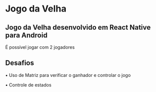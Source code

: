 <h1>Jogo da Velha</h1>

<h2>Jogo da Velha desenvolvido em React Native para Android</h2>

<p>É possível jogar com 2 jogadores</p>

<h2>Desafios</h2>
  <p>• Uso de Matriz para verificar o ganhador e controlar o jogo </p>
  <p>• Controle de estados</p>
